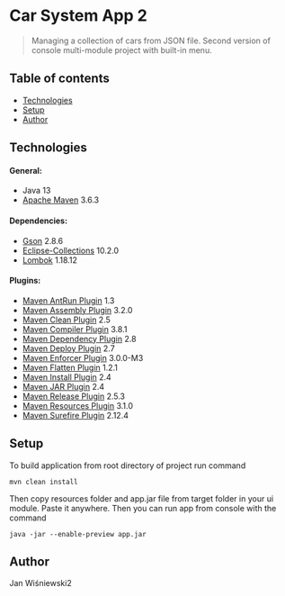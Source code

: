 # Car System App 2
> Managing a collection of cars from JSON file. Second version of console multi-module project with built-in menu.

## Table of contents
* [Technologies](#technologies)
* [Setup](#setup)
* [Author](#Author)

## Technologies
#### General:
* Java 13
* [Apache Maven](https://maven.apache.org/) 3.6.3 

#### Dependencies:
* [Gson](https://github.com/google/gson/gson) 2.8.6
* [Eclipse-Collections](https://github.com/eclipse/eclipse-collections/eclipse-collections) 10.2.0
* [Lombok](https://projectlombok.org/) 1.18.12

#### Plugins:
* [Maven AntRun Plugin](http://maven.apache.org/plugins/maven-antrun-plugin/) 1.3
* [Maven Assembly Plugin](https://maven.apache.org/plugins/maven-assembly-plugin/) 3.2.0
* [Maven Clean Plugin](https://maven.apache.org/plugins/maven-clean-plugin/) 2.5
* [Maven Compiler Plugin](https://maven.apache.org/plugins/maven-compiler-plugin/) 3.8.1
* [Maven Dependency Plugin](https://maven.apache.org/plugins/maven-dependency-plugin/) 2.8
* [Maven Deploy Plugin](https://maven.apache.org/plugins/maven-deploy-plugin/) 2.7
* [Maven Enforcer Plugin](https://maven.apache.org/enforcer/maven-enforcer-plugin/) 3.0.0-M3
* [Maven Flatten Plugin](https://www.mojohaus.org/flatten-maven-plugin/) 1.2.1
* [Maven Install Plugin](https://maven.apache.org/plugins/maven-install-plugin/) 2.4
* [Maven JAR Plugin](https://maven.apache.org/plugins/maven-jar-plugin/) 2.4
* [Maven Release Plugin](https://maven.apache.org/maven-release/maven-release-plugin/) 2.5.3
* [Maven Resources Plugin](https://maven.apache.org/plugins/maven-resources-plugin/) 3.1.0
* [Maven Surefire Plugin](https://maven.apache.org/surefire/maven-surefire-plugin/) 2.12.4

## Setup
To build application from root directory of project run command

`mvn clean install`

Then copy resources folder and app.jar file from target folder in your ui module. Paste it anywhere. Then you can run app from console with the command

`java -jar --enable-preview app.jar`

## Author
Jan Wiśniewski2